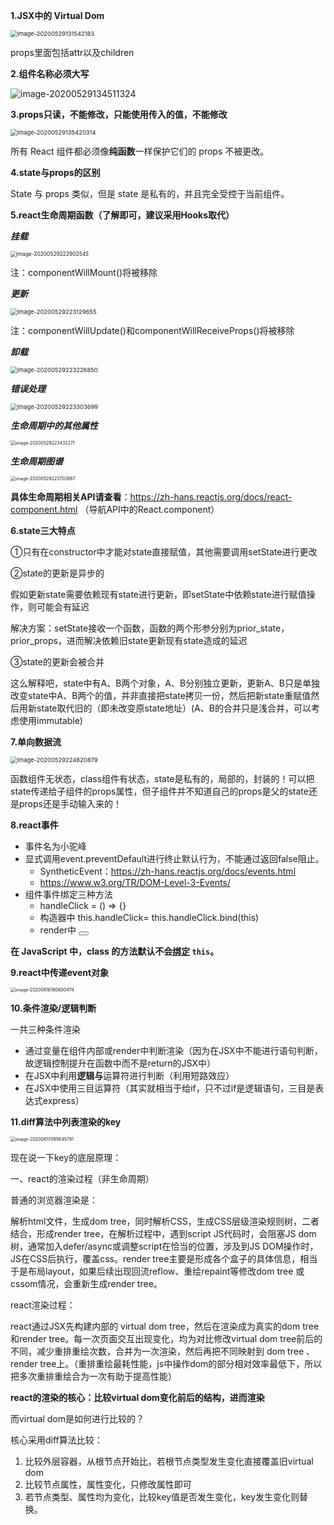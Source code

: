 **1.JSX中的 Virtual Dom**

<img src="C:\Users\19755\AppData\Roaming\Typora\typora-user-images\image-20200529131542183.png" alt="image-20200529131542183" style="zoom:67%;" />



props里面包括attr以及children



**2.组件名称必须大写**

![image-20200529134511324](C:\Users\19755\AppData\Roaming\Typora\typora-user-images\image-20200529134511324.png)



**3.props只读，不能修改，只能使用传入的值，不能修改**

<img src="C:\Users\19755\AppData\Roaming\Typora\typora-user-images\image-20200529135420314.png" alt="image-20200529135420314" style="zoom:67%;" />

所有 React 组件都必须像**纯函数**一样保护它们的 props 不被更改。



**4.state与props的区别**

State 与 props 类似，但是 state 是私有的，并且完全受控于当前组件。

**5.react生命周期函数（了解即可，建议采用Hooks取代）**

***挂载***

<img src="C:\Users\19755\AppData\Roaming\Typora\typora-user-images\image-20200529222902545.png" alt="image-20200529222902545" style="zoom:60%;text-align:left" />

注：componentWillMount()将被移除

***更新***

<img src="C:\Users\19755\AppData\Roaming\Typora\typora-user-images\image-20200529223129655.png" alt="image-20200529223129655" style="zoom:67%;" />

注：componentWillUpdate()和componentWillReceiveProps()将被移除

***卸载***

<img src="C:\Users\19755\AppData\Roaming\Typora\typora-user-images\image-20200529223226850.png" alt="image-20200529223226850" style="zoom:67%;" />

***错误处理***

<img src="C:\Users\19755\AppData\Roaming\Typora\typora-user-images\image-20200529223303699.png" alt="image-20200529223303699" style="zoom:67%;" />

***生命周期中的其他属性***

<img src="C:\Users\19755\AppData\Roaming\Typora\typora-user-images\image-20200529223432271.png" alt="image-20200529223432271" style="zoom:50%;" />

***生命周期图谱***

<img src="C:\Users\19755\AppData\Roaming\Typora\typora-user-images\image-20200529223703867.png" alt="image-20200529223703867" style="zoom:50%;" />

**具体生命周期相关API请查看**：https://zh-hans.reactjs.org/docs/react-component.html （导航API中的React.component）

**6.state三大特点**

①只有在constructor中才能对state直接赋值，其他需要调用setState进行更改

②state的更新是异步的

假如更新state需要依赖现有state进行更新，即setState中依赖state进行赋值操作，则可能会有延迟

解决方案：setState接收一个函数，函数的两个形参分别为prior_state，prior_props，进而解决依赖旧state更新现有state造成的延迟

③state的更新会被合并

这么解释吧，state中有A、B两个对象，A、B分别独立更新，更新A、B只是单独改变state中A、B两个的值，并非直接把state拷贝一份，然后把新state重赋值然后用新state取代旧的（即未改变原state地址）(A、B的合并只是浅合并，可以考虑使用immutable)

**7.单向数据流**

<img src="C:\Users\19755\AppData\Roaming\Typora\typora-user-images\image-20200529224820879.png" alt="image-20200529224820879" style="zoom:67%;" />

函数组件无状态，class组件有状态，state是私有的，局部的，封装的！可以把state传递给子组件的props属性，但子组件并不知道自己的props是父的state还是props还是手动输入来的！

**8.react事件**

- 事件名为小驼峰
- 显式调用event.preventDefault进行终止默认行为，不能通过返回false阻止。
  - SyntheticEvent：https://zh-hans.reactjs.org/docs/events.html
  - https://www.w3.org/TR/DOM-Level-3-Events/
- 组件事件绑定三种方法
  - handleClick = () => {}
  - 构造器中 this.handleClick= this.handleClick.bind(this)
  - render中 <button onclick={this.handleClick.bind(this)}/>

**在 JavaScript 中，class 的方法默认不会[绑定](https://developer.mozilla.org/en/docs/Web/JavaScript/Reference/Global_objects/Function/bind) `this`。**

**9.react中传递event对象**

<img src="C:\Users\19755\AppData\Roaming\Typora\typora-user-images\image-20200616180600474.png" alt="image-20200616180600474" style="zoom:50%;" />

**10.条件渲染/逻辑判断**

一共三种条件渲染

- 通过变量在组件内部或render中判断渲染（因为在JSX中不能进行语句判断，故逻辑控制提升在函数中而不是return的JSX中）
- 在JSX中利用**逻辑与**运算符进行判断（利用短路效应）
- 在JSX中使用三目运算符（其实就相当于给if，只不过if是逻辑语句，三目是表达式express）

**11.diff算法中列表渲染的key**

<img src="C:\Users\19755\AppData\Roaming\Typora\typora-user-images\image-20200617095645791.png" alt="image-20200617095645791" style="zoom:50%;" />

现在说一下key的底层原理：

一、react的渲染过程（非生命周期）

普通的浏览器渲染是：

解析html文件，生成dom tree，同时解析CSS，生成CSS层级渲染规则树，二者结合，形成render tree，在解析过程中，遇到script JS代码时，会阻塞JS dom树，通常加入defer/async或调整script在恰当的位置，涉及到JS DOM操作时，JS在CSS后执行，覆盖css。render tree主要是形成各个盒子的具体信息，相当于是布局layout，如果后续出现回流reflow、重绘repaint等修改dom tree 或 cssom情况，会重新生成render tree。

react渲染过程：

react通过JSX先构建内部的 virtual dom tree，然后在渲染成为真实的dom tree和render tree。每一次页面交互出现变化，均为对比修改virtual dom tree前后的不同，减少重排重绘次数，合并为一次渲染，然后再把不同映射到 dom tree 、render tree上。（重排重绘最耗性能，js中操作dom的部分相对效率最低下，所以把多次重排重绘合为一次有助于提高性能）

**react的渲染的核心：比较virtual dom变化前后的结构，进而渲染**

而virtual dom是如何进行比较的？

核心采用diff算法比较：

1. 比较外层容器，从根节点开始比，若根节点类型发生变化直接覆盖旧virtual dom
2. 比较节点属性，属性变化，只修改属性即可
3. 若节点类型、属性均为变化，比较key值是否发生变化，key发生变化则替换。